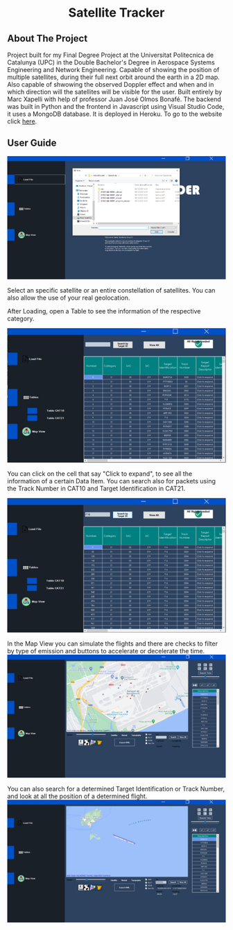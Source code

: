 
<h1 align="center">Satellite Tracker</h1>

## About The Project

Project built for my Final Degree Project at the Universitat Politecnica de Catalunya (UPC) in the Double Bachelor's Degree in Aerospace Systems Engineering and Network Engineering. Capable of showing the position of multiple satellites, during their full next orbit around the earth in a 2D map. Also capable of shwowing the observed Doppler effect and when and in which direction will the satellites will be visible for the user. Built entirely by Marc Xapelli with help of professor Juan José Olmos Bonafé. The backend was built in Python and the frontend in Javascript using Visual Studio Code, it uses a MongoDB database. It is deployed in Heroku. To go to the website click [here](https://satellite-tracker-eetac.herokuapp.com). 

## User Guide

![alt text](https://github.com/AsterixDecoder/AsterixDecoder/blob/main/AsterixDecoder/images/loadFile.PNG?raw=true)

Select an specific satellite or an entire constellation of satellites. You can also allow the use of your real geolocation.

After Loading, open a Table to see the information of the respective category.

![alt text](https://github.com/AsterixDecoder/AsterixDecoder/blob/main/AsterixDecoder/images/cat21.PNG?raw=true)

You can click on the cell that say "Click to expand", to see all the information of a certain Data Item. You can search also for packets using the Track Number in CAT10 and Target Identification in CAT21.

![alt text](https://github.com/AsterixDecoder/AsterixDecoder/blob/main/AsterixDecoder/images/search.PNG?raw=true)

In the Map View you can simulate the flights and there are checks to filter by type of emission and buttons to accelerate or decelerate the time. 
![alt text](https://github.com/AsterixDecoder/AsterixDecoder/blob/main/AsterixDecoder/images/map.PNG?raw=true)

You can also search for a determined Target Identification or Track Number, and look at all the position of a determined flight.
![alt text](https://github.com/AsterixDecoder/AsterixDecoder/blob/main/AsterixDecoder/images/viewOld.PNG?raw=true)